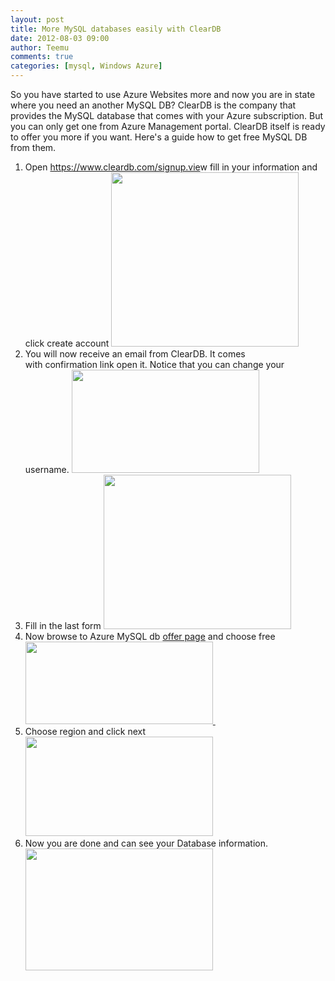 ```yaml
---
layout: post
title: More MySQL databases easily with ClearDB
date: 2012-08-03 09:00
author: Teemu
comments: true
categories: [mysql, Windows Azure]
---
```

So you have started to use Azure Websites more and now you are in state where you need an another MySQL DB?
ClearDB is the company that provides the MySQL database that comes with your Azure subscription. But you can only get one from Azure Management portal.
ClearDB itself is ready to offer you more if you want. Here's a guide how to get free MySQL DB from them.

<!--more-->
<ol>
	<li>Open <a href="https://www.cleardb.com/signup.view">https://www.cleardb.com/signup.vie</a>w fill in your information and click create account
<a href="http://tapanila.azurewebsites.net/wp-content/uploads/2012/08/Registeration-Starts.png"><img class="alignnone size-medium wp-image-184" title="Registeration Starts" src="https://res\.cloudinary\.com/tapanila-net/image/upload/h_279,w_300/v1388360791/Registeration-Starts_wt3ipb.png" alt="" width="300" height="279" /></a></li>
	<li>You will now receive an email from ClearDB. It comes with confirmation link open it. Notice that you can change your username.
<a href="http://tapanila.azurewebsites.net/wp-content/uploads/2012/08/RegisterationUsername.png"><img class="alignnone size-medium wp-image-185" title="RegisterationUsername" src="https://res\.cloudinary\.com/tapanila-net/image/upload/h_165,w_300/v1388360789/RegisterationUsername_u09prs.png" alt="" width="300" height="165" /></a></li>
	<li>Fill in the last form
<a href="http://tapanila.azurewebsites.net/wp-content/uploads/2012/08/RegisterationBillingAddress.png"><img class="alignnone size-medium wp-image-186" title="RegisterationBillingAddress" src="https://res\.cloudinary\.com/tapanila-net/image/upload/h_247,w_300/v1388360788/RegisterationBillingAddress_mingry.png" alt="" width="300" height="247" /></a></li>
	<li>Now browse to Azure MySQL db <a href="https://www.cleardb.com/store/azure">offer page</a> and choose free<a href="https://www.cleardb.com/store/azure">
</a><a href="http://tapanila.azurewebsites.net/wp-content/uploads/2012/08/CreateAzureDatabase.png"><img class="alignnone size-medium wp-image-187" title="CreateAzureDatabase" src="https://res\.cloudinary\.com/tapanila-net/image/upload/h_132,w_300/v1388360787/CreateAzureDatabase_ynzt76.png" alt="" width="300" height="132" /></a><a href="https://www.cleardb.com/store/database_options?plan=Mercury&amp;provider=azure&amp;so=true"> </a></li>
	<li>Choose region and click next
<a href="http://tapanila.azurewebsites.net/wp-content/uploads/2012/08/CreateAzureDatabaseRegion.png"><img class="alignnone size-medium wp-image-188" title="CreateAzureDatabaseRegion" src="https://res\.cloudinary\.com/tapanila-net/image/upload/h_159,w_300/v1388360786/CreateAzureDatabaseRegion_lihj4x.png" alt="" width="300" height="159" /></a></li>
	<li>Now you are done and can see your Database information.<a href="http://tapanila.azurewebsites.net/wp-content/uploads/2012/08/CreateAzureDatabaseComplete.png">
<img class="alignnone size-medium wp-image-189" title="CreateAzureDatabaseComplete" src="https://res\.cloudinary\.com/tapanila-net/image/upload/h_195,w_300/v1388360785/CreateAzureDatabaseComplete_xv4ilu.png" alt="" width="300" height="195" /></a></li>
</ol>

